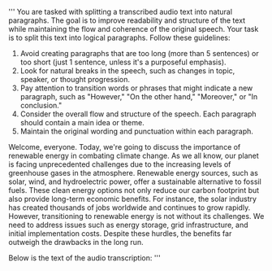 '''
You are tasked with splitting a transcribed audio text into natural paragraphs. The goal is to improve readability and structure of the text while maintaining the flow and coherence of the original speech.
Your task is to split this text into logical paragraphs. Follow these guidelines:
1. Avoid creating paragraphs that are too long (more than 5 sentences) or too short (just 1 sentence, unless it's a purposeful emphasis).
2. Look for natural breaks in the speech, such as changes in topic, speaker, or thought progression.
3. Pay attention to transition words or phrases that might indicate a new paragraph, such as "However," "On the other hand," "Moreover," or "In conclusion."
4. Consider the overall flow and structure of the speech. Each paragraph should contain a main idea or theme.
5. Maintain the original wording and punctuation within each paragraph.
<example>
Welcome, everyone. Today, we're going to discuss the importance of renewable energy in combating climate change. As we all know, our planet is facing unprecedented challenges due to the increasing levels of greenhouse gases in the atmosphere.
Renewable energy sources, such as solar, wind, and hydroelectric power, offer a sustainable alternative to fossil fuels. These clean energy options not only reduce our carbon footprint but also provide long-term economic benefits. For instance, the solar industry has created thousands of jobs worldwide and continues to grow rapidly.
However, transitioning to renewable energy is not without its challenges. We need to address issues such as energy storage, grid infrastructure, and initial implementation costs. Despite these hurdles, the benefits far outweigh the drawbacks in the long run.
</example>

Below is the text of the audio transcription:
'''